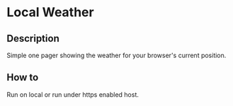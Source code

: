 # Local Weather

## Description
Simple one pager showing the weather for your browser's current position.

## How to
Run on local or run under https enabled host.
